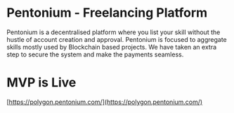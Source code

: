 # Pentonium - Freelancing Platform

Pentonium is a decentralised platform where you list your skill without the hustle of account
creation and approval. Pentonium is focused to aggregate skills mostly used by Blockchain
based projects. We have taken an extra step to secure the system and make the payments
seamless.

# MVP is Live
[https://polygon.pentonium.com/](https://polygon.pentonium.com/)
